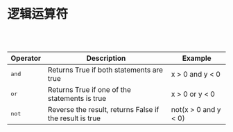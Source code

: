 # 逻辑运算符

<br/>
<br/>

| Operator| Description	| Example|
|---|---|---|
| <kbd>and</kbd> | Returns True if both statements are true | x > 0 and y < 0 |
| <kbd>or</kbd>  | Returns True if one of the statements is true | x > 0 or y < 0 |
| <kbd>not</kbd> | Reverse the result, returns False if the result is true	| not(x > 0 and y < 0) |
